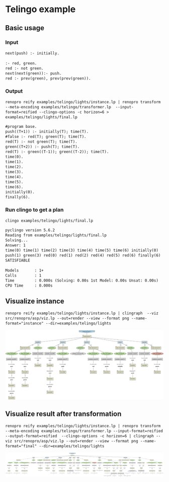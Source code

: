 # Telingo example

## Basic usage 

### Input

```
next(push) :- initially.

:- red, green.
red :- not green.
next(next(green)):- push.
red :- prev(green), prev(prev(green)).
```

### Output

```shell
renopro reify examples/telingo/lights/instance.lp | renopro transform --meta-encoding examples/telingo/transformer.lp  --input-format=reified --clingo-options -c horizon=6 > examples/telingo/lights/final.lp
```

```
#program base.
push((T+1)) :- initially(T); time(T).
#false :- red(T); green(T); time(T).
red(T) :- not green(T); time(T).
green((T+2)) :- push(T); time(T).
red(T) :- green((T-1)); green((T-2)); time(T).
time(0).
time(1).
time(2).
time(3).
time(4).
time(5).
time(6).
initially(0).
finally(6).
```

### Run clingo to get a plan 

```shell
clingo examples/telingo/lights/final.lp
```
```
pyclingo version 5.6.2
Reading from examples/telingo/lights/final.lp
Solving...
Answer: 1
time(0) time(1) time(2) time(3) time(4) time(5) time(6) initially(0) push(1) green(3) red(0) red(1) red(2) red(4) red(5) red(6) finally(6)
SATISFIABLE

Models       : 1+
Calls        : 1
Time         : 0.000s (Solving: 0.00s 1st Model: 0.00s Unsat: 0.00s)
CPU Time     : 0.000s
```



## Visualize instance


```shell
renopro reify examples/telingo/lights/instance.lp | clingraph  --viz src/renopro/asp/viz.lp --out=render --view --format png --name-format="instance" --dir=examples/telingo/lights
```

![](instance.png)

## Visualize result after transformation 

```shell
renopro reify examples/telingo/lights/instance.lp | renopro transform --meta-encoding examples/telingo/transformer.lp --input-format=reified --output-format=reified  --clingo-options -c horizon=6 | clingraph --viz src/renopro/asp/viz.lp --out=render --view --format png --name-format="final" --dir=examples/telingo/lights
```


![](final.png)
